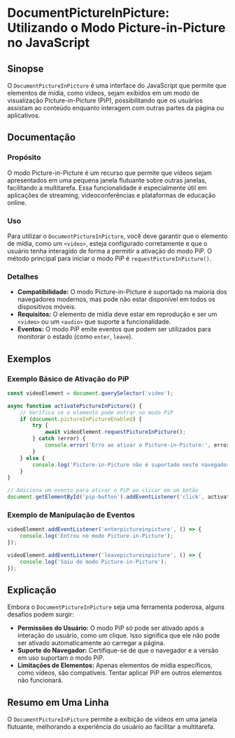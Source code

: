 <!--
Meta Description: # DocumentPictureInPicture: Utilizando o Modo Picture-in-Picture no JavaScript ## Sinopse O `DocumentPictureInPicture` é uma interface do JavaScript q...
Meta Keywords: picture, modo, que, pip, documentpictureinpicture
-->

# DocumentPictureInPicture: Utilizando o Modo Picture-in-Picture no JavaScript

## Sinopse
O `DocumentPictureInPicture` é uma interface do JavaScript que permite que elementos de mídia, como vídeos, sejam exibidos em um modo de visualização Picture-in-Picture (PiP), possibilitando que os usuários assistam ao conteúdo enquanto interagem com outras partes da página ou aplicativos.

## Documentação

### Propósito
O modo Picture-in-Picture é um recurso que permite que vídeos sejam apresentados em uma pequena janela flutuante sobre outras janelas, facilitando a multitarefa. Essa funcionalidade é especialmente útil em aplicações de streaming, videoconferências e plataformas de educação online.

### Uso
Para utilizar o `DocumentPictureInPicture`, você deve garantir que o elemento de mídia, como um `<video>`, esteja configurado corretamente e que o usuário tenha interagido de forma a permitir a ativação do modo PiP. O método principal para iniciar o modo PiP é `requestPictureInPicture()`.

### Detalhes
- **Compatibilidade:** O modo Picture-in-Picture é suportado na maioria dos navegadores modernos, mas pode não estar disponível em todos os dispositivos móveis.
- **Requisitos:** O elemento de mídia deve estar em reprodução e ser um `<video>` ou um `<audio>` que suporte a funcionalidade.
- **Eventos:** O modo PiP emite eventos que podem ser utilizados para monitorar o estado (como `enter`, `leave`).

## Exemplos

### Exemplo Básico de Ativação do PiP
```javascript
const videoElement = document.querySelector('video');

async function activatePictureInPicture() {
    // Verifica se o elemento pode entrar no modo PiP
    if (document.pictureInPictureEnabled) {
        try {
            await videoElement.requestPictureInPicture();
        } catch (error) {
            console.error('Erro ao ativar o Picture-in-Picture:', error);
        }
    } else {
        console.log('Picture-in-Picture não é suportado neste navegador.');
    }
}

// Adiciona um evento para ativar o PiP ao clicar em um botão
document.getElementById('pip-button').addEventListener('click', activatePictureInPicture);
```

### Exemplo de Manipulação de Eventos
```javascript
videoElement.addEventListener('enterpictureinpicture', () => {
    console.log('Entrou no modo Picture-in-Picture');
});

videoElement.addEventListener('leavepictureinpicture', () => {
    console.log('Saiu do modo Picture-in-Picture');
});
```

## Explicação
Embora o `DocumentPictureInPicture` seja uma ferramenta poderosa, alguns desafios podem surgir:
- **Permissões do Usuário:** O modo PiP só pode ser ativado após a interação do usuário, como um clique. Isso significa que ele não pode ser ativado automaticamente ao carregar a página.
- **Suporte do Navegador:** Certifique-se de que o navegador e a versão em uso suportam o modo PiP.
- **Limitações de Elementos:** Apenas elementos de mídia específicos, como vídeos, são compatíveis. Tentar aplicar PiP em outros elementos não funcionará.

## Resumo em Uma Linha
O `DocumentPictureInPicture` permite a exibição de vídeos em uma janela flutuante, melhorando a experiência do usuário ao facilitar a multitarefa.